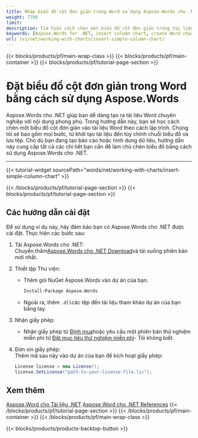 ```yaml
---
title: Nhập biểu đồ cột đơn giản trong Word sử dụng Aspose.Words cho .NET
weight: 7700
limit: 
description: Tìm hiểu cách chèn một biểu đồ cột đơn giản trong tài liệu Word bằng cách sử dụng Aspose.Words cho .NET. Thực hiện theo hướng dẫn từng bước để tạo và tùy chỉnh biểu đồ của bạn.
keywords: [Aspose.Words for .NET, insert column chart, create Word chart, .NET Word chart example, Word document chart, Aspose chart example]
url: /vi/net/working-with-charts/insert-simple-column-chart/
---
```

{{< blocks/products/pf/main-wrap-class >}}
{{< blocks/products/pf/main-container >}}
{{< blocks/products/pf/tutorial-page-section >}}

# Đặt biểu đồ cột đơn giản trong Word bằng cách sử dụng Aspose.Words

Aspose.Words cho .NET giúp bạn dễ dàng tạo ra tài liệu Word chuyên nghiệp với nội dung phong phú. Trong hướng dẫn này, bạn sẽ học cách chèn một biểu đồ cột đơn giản vào tài liệu Word theo cách lập trình. Chúng tôi sẽ bao gồm mọi bước, từ khởi tạo tài liệu đến tùy chỉnh chuỗi biểu đồ và lưu tệp. Cho dù bạn đang tạo báo cáo hoặc hình dung dữ liệu, hướng dẫn này cung cấp tất cả các chi tiết bạn cần để làm chủ chèn biểu đồ bằng cách sử dụng Aspose.Words cho .NET.  

---
{{< tutorial-widget sourcePath="words/net/working-with-charts/insert-simple-column-chart" >}}

{{< /blocks/products/pf/tutorial-page-section >}}
{{< blocks/products/pf/tutorial-page-section >}}
## Các hướng dẫn cài đặt  
Để sử dụng ví dụ này, hãy đảm bảo bạn có Aspose.Words cho .NET được cài đặt. Thực hiện các bước sau:  

1. Tải Aspose.Words cho .NET:  
   Chuyến thăm[Aspose.Words cho .NET Download](https://releases.aspose.com/words/net/)và tải xuống phiên bản mới nhất.  

2. Thiết lập Thư viện:  
   * Thêm gói NuGet Aspose.Words vào dự án của bạn.  
     ```sh
     Install-Package Aspose.Words
     ```  
   * Ngoài ra, thêm `.dll`các tệp đến tài liệu tham khảo dự án của bạn bằng tay.  

3. Nhận giấy phép:  
   * Nhận giấy phép từ [Định mua](https://purchase.aspose.com/buy)hoặc yêu cầu một phiên bản thử nghiệm miễn phí từ [Đặt mục tiêu thử nghiệm miễn phí](https://releases.aspose.com/)\- Tôi không biết.  

4. Đơn xin giấy phép:  
   Thêm mã sau này vào dự án của bạn để kích hoạt giấy phép:  
   ```csharp
   License license = new License();
   license.SetLicense("path-to-your-license-file.lic");
   ```  

## Xem thêm
[Aspose.Word cho Tài liệu .NET](https://docs.aspose.com/words/net/)
[Aspose.Word cho .NET References](https://reference.aspose.com/words/net/)
{{< /blocks/products/pf/tutorial-page-section >}}
{{< /blocks/products/pf/main-container >}}
{{< /blocks/products/pf/main-wrap-class >}}

{{< blocks/products/products-backtop-button >}}